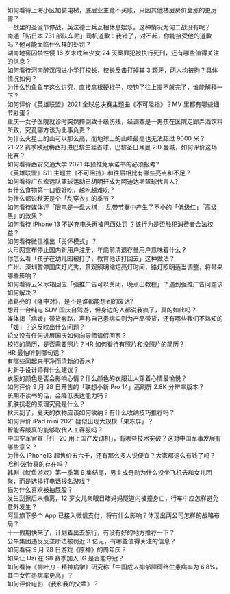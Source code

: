 如何看待上海小区加装电梯，底层业主竟不买账，只因其他楼层房价会涨的更厉害？  
一战里的圣诞节停战，英法德士兵互相休息娱乐。这种情况为何二战没有呢？  
南通「贴日本 731 部队车贴」司机道歉：我错了，对不起，你能接受他的道歉吗？他可能面临什么样的处罚？  
湖南地窖囚禁性侵 16 岁未成年少女 24 天案罪犯被执行死刑，还有哪些值得关注的信息？  
如何看待河南醉汉闯进小学打校长，校长反击打掉其 3 颗牙，两人均被拘？具体情况如何？  
为什么钓鱼鱼竿这么讲究，直接拿根硬棍子，咬钩了往上提不就完了，谁能解释一下？  
如何评价《英雄联盟》2021 全球总决赛主题曲《不可阻挡》？MV 里都有哪些细节彩蛋？  
重庆一女子医院就诊时突然摔倒致十级伤残，经调查是一男孩在医院走廊弄洒饮料所致，究竟哪方该为此事负责？  
为什么火星上的山可以那么高，而地球上的山峰最高也无法超过 9000 米？  
21-22 赛季欧冠梅西打进巴黎生涯首球，巴黎圣日耳曼 2:0 曼城，如何评价这场比赛？  
如何看待西安交通大学 2021 年预推免承诺书的必须报考?  
《英雄联盟》S11 主题曲《不可阻挡》和往届相比有哪些亮点和不足？  
如何看待广东宏远队篮球运动员胡明轩成为阿迪达斯篮球代言人?  
有什么食物第一口很好吃，越吃越难吃？  
为什么都说秋天是个「乱穿衣」的季节？  
如何看待媒体评「限电是一盘大棋」：乱带节奏中产生了不小的「低级红」「高级黑」的效果？  
如何看待 iPhone 13 不送充电头再被巴西处罚 ？该行为是否触犯消费者合法权益？  
如何看待微信推出「关怀模式」？  
火币网宣布停止国内新用户注册，年底前清退存量用户意味着什么？  
你怎么看「孩子在幼儿园被打了，教育他该打回去」这种做法？  
广州、深圳暂停国庆灯光秀，景观照明缩短亮灯时间，路灯照明适当调整，将带来哪些影响？  
如何看待云米冰箱回应「强推广告可以关闭，晚点出教程」？遇到强推广告问题该如何解决？  
诸葛亮的《隆中对》，是不是谁都能想到的废话?  
想开一台纯电 SUV 国庆自驾游，但身边的人都说我疯了，真的如此吗？  
媒体揭「病媛」带货套路，声称自己患病实则为产品带货，还有哪些我们不熟知的「媛」？这反映出什么问题？  
论文没有任何进展国庆如何向导师请假回家？  
校招的简历，是否需要照片？HR 如何看待有照片和没照片的简历？  
HR 最怕听到哪句话？  
有哪些闻起来干净而清新的香水?  
对新手设计师有什么建议？  
衣服的颜色是否会影响心情？什么颜色的衣服让人穿着心情最愉悦？  
如何评价 9 月 28 日开售的「联想小新 Pro 14」高刷屏 2.8K 分辨率版本？  
长期不读书的话，会降低表达能力吗？  
肌肤抗老的原理究竟是什么？  
秋天到了，夏天的衣物应该如何收纳？有什么收纳技巧推荐吗？  
如何评价 iPad mini 2021 疑似出现大规模「果冻屏」？  
智能客服真的能够取代人工客服吗？  
中国空军官宣「歼 -20 用上国产发动机」，有哪些技术突破？这对中国军事发展有哪些意义？  
为什么 iPhone13 起售价五六千，还有那么多人说便宜？大家都这么有钱了吗？  
哈利·波特真的存在吗？  
韩剧《鱿鱼游戏》第一季第 9 集结尾，男主成奇勋为什么没坐飞机去和女儿团聚，而是选择打电话报名游戏？  
猫为什么喜欢被拍屁股？  
发生刮擦后未撤离，12 岁女儿亲眼目睹妈妈隧道内被撞身亡，行车中应怎样避免意外发生？  
阿里旗下多个 App 已接入微信支付，将有什么影响？体现出两公司怎样的战略布局？  
十一假期快来了，计划着出去旅行，有没有好的地方推荐一下？  
公牛集团违反反垄断法被罚近 3 亿元，有哪些值得关注的信息？  
如何看待 9 月 28 日游戏《原神》的周年庆？  
如果让 Uzi 在 S8 赛季加入 IG 是否能夺冠？  
如何看待《柳叶刀 - 精神病学》研究称「中国成人抑郁障碍终生患病率为 6.8%，其中女性患病率更高」？  
如何评价电影 《我和我的父辈》？  
